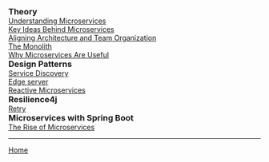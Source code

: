 <div>
  <div style="display:inline-block; vertical-align:top; margin-right:2em;">
    <h3 style="margin:0;">Theory</h3>
    <ul style="margin:0; padding-left:0; list-style:none;">
      <li><a href="./theory/1_Understanding_Microservices.html">Understanding Microservices</a></li>
      <li><a href="./theory/2_Key_Ideas_Behind_Microservices.html">Key Ideas Behind Microservices</a></li>
      <li><a href="./theory/3_Aligning_Architecture_and_Team_Organization.html">Aligning Architecture and Team Organization</a></li>
      <li><a href="./theory/4_The_Monolith.html">The Monolith</a></li>
      <li><a href="./theory/5_Why_Microservices_Are_Useful.html">Why Microservices Are Useful</a></li>
      <!-- Haselem Microservice Pain Points 52-->
    </ul>   
    <h3 style="margin:0;">Design Patterns</h3>
    <ul style="margin:0; padding-left:0px; list-style:none;">
      <li><a href="./DesignPatterns/1_Service_Discovery.html">Service Discovery</a></li>
      <li><a href="./DesignPatterns/2_edge_server.html">Edge server</a></li>
      <li><a href="./DesignPatterns/3_Reactive_Microservices.html">Reactive Microservices</a></li>
    </ul>
  </div>

  <div style="display:inline-block; vertical-align:top;">
    <h3 style="margin:0;">Resilience4j</h3>
    <ul style="margin:0; padding-left:0px; list-style:none;">
      <li><a href="./Resilience4j/Retry_with_Resilience4j.html">Retry</a></li>
    </ul>
    <h3 style="margin:0;">Microservices with Spring Boot</h3>
    <ul style="margin:0; padding-left:0px; list-style:none;">
    <li><a href="./MicroservicesWithSpringBoot/1_The_Rise_of_Microservices">The Rise of Microservices</a></li>
    <!-- HASELEM Reactive microservices EJ 47 grem Design Patterns mech -->
    </ul>
  </div>
</div>


<!-- 
### Resilience4j
- [Retry](.md)
- Rate Limiting 
- Timeouts 
- Bulkhead 
- Circuit Breaker
- Retry with Spring Boot
- Rate Limiting with Spring Boot
- Timeouts with Spring Boot -->

<!-- https://reflectoring.io/rate-limiting-with-resilience4j/ -->
<!-- https://reflectoring.io/time-limiting-with-resilience4j/ -->
<!-- https://reflectoring.io/bulkhead-with-resilience4j/ -->
<!-- https://reflectoring.io/circuitbreaker-with-resilience4j/ -->
<!-- https://reflectoring.io/retry-with-springboot-resilience4j/ -->
<!-- https://reflectoring.io/rate-limiting-with-springboot-resilience4j/ -->
<!-- https://reflectoring.io/time-limiting-with-springboot-resilience4j/ -->

---

[Home](./../README.md)
